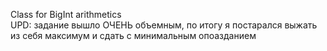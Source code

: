 Class for BigInt arithmetics\
UPD: задание вышло ОЧЕНЬ объемным, по итогу я постарался выжать из себя максимум и сдать с минимальным опоазданием
